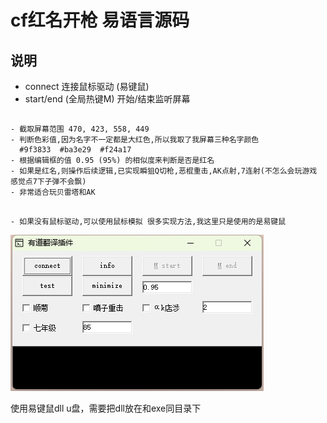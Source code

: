 # cf红名开枪 易语言源码 

## 说明
 - connect 连接鼠标驱动 (易键鼠)
 - start/end (全局热键M) 开始/结束监听屏幕

## 
    - 截取屏幕范围 470, 423, 558, 449
    - 判断色彩值,因为名字不一定都是大红色,所以我取了我屏幕三种名字颜色
      #9f3833  #ba3e29  #f24a17
    - 根据编辑框的值 0.95 (95%) 的相似度来判断是否是红名
    - 如果是红名,则操作后续逻辑,已实现瞬狙Q切枪,恶棍重击,AK点射,7连射(不怎么会玩游戏 感觉点7下子弹不会飘)
    - 非常适合玩贝雷塔和AK
## 
    - 如果没有鼠标驱动,可以使用鼠标模拟 很多实现方法,我这里只是使用的是易键鼠


![img.png](易语言/img.png)

使用易键鼠dll u盘，需要把dll放在和exe同目录下
